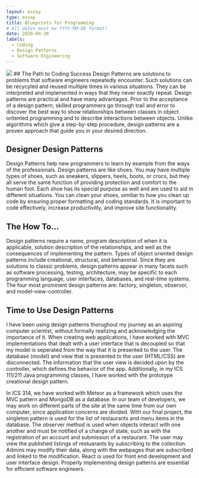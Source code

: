 ```yaml
---
layout: essay
type: essay
title: Blueprints for Programming
# All dates must be YYYY-MM-DD format!
date: 2020-04-30
labels:
  - Coding
  - Design Patterns
  - Software Engineering
---
```

<img class="ui large centered rounded image" src="../images/dp.png"> 
## The Path to Coding Success
Design Patterns are solutions to problems that software engineers repeatedly encounter. Such solutions can be recycyled and reused multiple times in various situations. They can be interpreted and implemented in ways that they never exactly repeat. Design patterns are practical and have many advantages. Prior to the acceptance of a design pattern, skilled programmers go through trail and error to discover the best way to show relationships between classes in object oritented programming and to describe interactions between objects. Unlike algorithms which give a step-by-step procedure, design patterns are a proven approach that guide you in your desired direction. 

## Designer Design Patterns
Design Patterns help new programmers to learn by example from the ways of the professionals. Design patterns are like shoes. You may have multiple types of shoes, such as sneakers, slippers, heels, boots, or crocs, but they all serve the same function of providing protection and comfort to the human foot. Each shoe has its special purpose as well and are used to aid in different situations. You can clean your shoes, similiar to how you clean up code by ensuring proper formatting and coding standards. It is important to code effectively, increase productivitly, and improve site functionality. 

## The How To...
Design patterns require a name, program description of when it is applicable, solution description of the relationships, and well as the consequences of implementing the pattern. Types of object oriented design patterns include creational, structural, and behavorial. Since they are solutions to classic problems, design patterns appear in many facets such as software processing, testing, architecture, may be specific to each programming language, user interfaces, databases, and real-time systems. The four most prominent design patterns are: factory, singleton, observor, and model-view-controller. 
 
## Time to Use Design Patterns
I have been using design patterns thorughout my journey as an aspiring computer scientist, without formally realizing and acknowledging the importance of it. When creating web applications, I have worked with MVC implementations that dealt with a user interface that is decoupled so that my model is seperated from the way that it is presented to the user. The database (model) and view that is presented to the user (HTML/CSS) are disconnected. The information that the user view is decided upon by the controller, which defines the behavior of the app. Additionally, in my ICS 111/211 Java programming classes, I have worked with the prototype creational design pattern. 

In ICS 314, we have worked with Meteor as a framework which uses the MVC pattern and MongoDB as a database. In our team of developers, we may work on different parts of the site at the same time from our own computer, since application concerns are divided. With our final project, the singleton pattern is used for the list of restaurants and menu items in the database. The observer method is used when objects interact with one another and must be notified of a change of state, such as with the registration of an account and submission of a restaurant. The user may view the published listings of restuarants by subscribing to the collection. Admins may modify their data, along with the webpages that are subscribed and linked to the modification. React is used for front end development and user interface design. Properly implementing design patterns are essential for efficient software engineers. 
